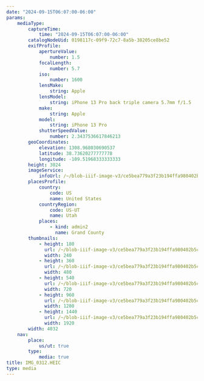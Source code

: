 ```yaml
---
date: "2024-09-15T06:07:00-06:00"
params:
    mediaType:
        captureTime:
            time: "2024-09-15T06:07:00-06:00"
        catalogNodeUid: 0198117c-09f9-72c7-8a5b-38205ce8be52
        exifProfile:
            apertureValue:
                number: 1.5
            focalLength:
                number: 5.7
            iso:
                number: 1600
            lensMake:
                string: Apple
            lensModel:
                string: iPhone 13 Pro back triple camera 5.7mm f/1.5
            make:
                string: Apple
            model:
                string: iPhone 13 Pro
            shutterSpeedValue:
                number: 2.3437536617846213
        geoCoordinates:
            elevation: 1308.968030690537
            latitude: 38.73620277777778
            longitude: -109.51968333333333
        height: 3024
        imageService:
            infoUrl: /~/blob-iiif-image-v3/ce5bea779a3f23b194ffa980402b5c4f56be3e213ed946775b564f34414e30ea/info.json
        placesProfile:
            country:
                code: US
                name: United States
            countryRegion:
                code: US-UT
                name: Utah
            places:
                - kind: admin2
                  name: Grand County
        thumbnails:
            - height: 180
              url: /~/blob-iiif-image-v3/ce5bea779a3f23b194ffa980402b5c4f56be3e213ed946775b564f34414e30ea/full/240%2C180/0/default.jpg
              width: 240
            - height: 360
              url: /~/blob-iiif-image-v3/ce5bea779a3f23b194ffa980402b5c4f56be3e213ed946775b564f34414e30ea/full/480%2C360/0/default.jpg
              width: 480
            - height: 540
              url: /~/blob-iiif-image-v3/ce5bea779a3f23b194ffa980402b5c4f56be3e213ed946775b564f34414e30ea/full/720%2C540/0/default.jpg
              width: 720
            - height: 960
              url: /~/blob-iiif-image-v3/ce5bea779a3f23b194ffa980402b5c4f56be3e213ed946775b564f34414e30ea/full/1280%2C960/0/default.jpg
              width: 1280
            - height: 1440
              url: /~/blob-iiif-image-v3/ce5bea779a3f23b194ffa980402b5c4f56be3e213ed946775b564f34414e30ea/full/1920%2C1440/0/default.jpg
              width: 1920
        width: 4032
    nav:
        place:
            us/ut: true
        type:
            media: true
title: IMG_0312.HEIC
type: media
---
```

